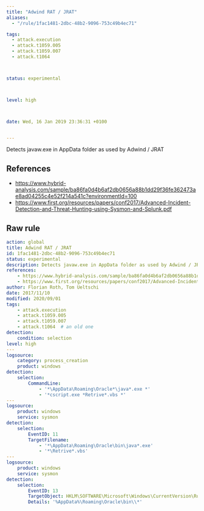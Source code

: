 ```yaml
---
title: "Adwind RAT / JRAT"
aliases:
  - "/rule/1fac1481-2dbc-48b2-9096-753c49b4ec71"

tags:
  - attack.execution
  - attack.t1059.005
  - attack.t1059.007
  - attack.t1064



status: experimental



level: high



date: Wed, 16 Jan 2019 23:36:31 +0100


---
```


Detects javaw.exe in AppData folder as used by Adwind / JRAT

<!--more-->




## References

* https://www.hybrid-analysis.com/sample/ba86fa0d4b6af2db0656a88b1dd29f36fe362473ae8ad04255c4e52f214a541c?environmentId=100
* https://www.first.org/resources/papers/conf2017/Advanced-Incident-Detection-and-Threat-Hunting-using-Sysmon-and-Splunk.pdf


## Raw rule
```yaml
action: global
title: Adwind RAT / JRAT
id: 1fac1481-2dbc-48b2-9096-753c49b4ec71
status: experimental
description: Detects javaw.exe in AppData folder as used by Adwind / JRAT
references:
    - https://www.hybrid-analysis.com/sample/ba86fa0d4b6af2db0656a88b1dd29f36fe362473ae8ad04255c4e52f214a541c?environmentId=100
    - https://www.first.org/resources/papers/conf2017/Advanced-Incident-Detection-and-Threat-Hunting-using-Sysmon-and-Splunk.pdf
author: Florian Roth, Tom Ueltschi
date: 2017/11/10
modified: 2020/09/01
tags:
    - attack.execution
    - attack.t1059.005
    - attack.t1059.007
    - attack.t1064  # an old one
detection:
    condition: selection
level: high
---
logsource:
    category: process_creation
    product: windows
detection:
    selection:
        CommandLine:
            - '*\AppData\Roaming\Oracle*\java*.exe *'
            - '*cscript.exe *Retrive*.vbs *'
---
logsource:
    product: windows
    service: sysmon
detection:
    selection:
        EventID: 11
        TargetFilename:
            - '*\AppData\Roaming\Oracle\bin\java*.exe'
            - '*\Retrive*.vbs'
---
logsource:
    product: windows
    service: sysmon
detection:
    selection:
        EventID: 13
        TargetObject: HKLM\SOFTWARE\Microsoft\Windows\CurrentVersion\Run*
        Details: '%AppData%\Roaming\Oracle\bin\\*'

```
